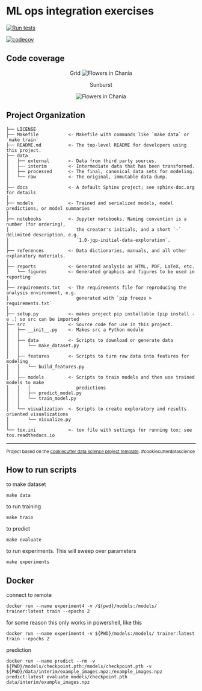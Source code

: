 ML ops integration exercises
==============================
[![Run tests](https://github.com/AndreasLH/cookie_test/actions/workflows/tests.yml/badge.svg)](https://github.com/AndreasLH/cookie_test/actions/workflows/tests.yml)

[![codecov](https://codecov.io/gh/AndreasLH/cookie_test/branch/master/graph/badge.svg?token=26VVCWLVOQ)](https://codecov.io/gh/AndreasLH/cookie_test)

## Code coverage
<center>
Grid

<img src="https://codecov.io/gh/AndreasLH/cookie_test/branch/master/graphs/tree.svg?token=26VVCWLVOQ" alt="Flowers in Chania">

Sunburst

<img src="https://codecov.io/gh/AndreasLH/cookie_test/branch/master/graphs/sunburst.svg?token=26VVCWLVOQ" alt="Flowers in Chania">

</center>



Project Organization
------------

    ├── LICENSE
    ├── Makefile           <- Makefile with commands like `make data` or `make train`
    ├── README.md          <- The top-level README for developers using this project.
    ├── data
    │   ├── external       <- Data from third party sources.
    │   ├── interim        <- Intermediate data that has been transformed.
    │   ├── processed      <- The final, canonical data sets for modeling.
    │   └── raw            <- The original, immutable data dump.
    │
    ├── docs               <- A default Sphinx project; see sphinx-doc.org for details
    │
    ├── models             <- Trained and serialized models, model predictions, or model summaries
    │
    ├── notebooks          <- Jupyter notebooks. Naming convention is a number (for ordering),
    │                         the creator's initials, and a short `-` delimited description, e.g.
    │                         `1.0-jqp-initial-data-exploration`.
    │
    ├── references         <- Data dictionaries, manuals, and all other explanatory materials.
    │
    ├── reports            <- Generated analysis as HTML, PDF, LaTeX, etc.
    │   └── figures        <- Generated graphics and figures to be used in reporting
    │
    ├── requirements.txt   <- The requirements file for reproducing the analysis environment, e.g.
    │                         generated with `pip freeze > requirements.txt`
    │
    ├── setup.py           <- makes project pip installable (pip install -e .) so src can be imported
    ├── src                <- Source code for use in this project.
    │   ├── __init__.py    <- Makes src a Python module
    │   │
    │   ├── data           <- Scripts to download or generate data
    │   │   └── make_dataset.py
    │   │
    │   ├── features       <- Scripts to turn raw data into features for modeling
    │   │   └── build_features.py
    │   │
    │   ├── models         <- Scripts to train models and then use trained models to make
    │   │   │                 predictions
    │   │   ├── predict_model.py
    │   │   └── train_model.py
    │   │
    │   └── visualization  <- Scripts to create exploratory and results oriented visualizations
    │       └── visualize.py
    │
    └── tox.ini            <- tox file with settings for running tox; see tox.readthedocs.io


--------

<p><small>Project based on the <a target="_blank" href="https://drivendata.github.io/cookiecutter-data-science/">cookiecutter data science project template</a>. #cookiecutterdatascience</small></p>


## How to run scripts

to make dataset

```make data```

to run training

```make train```

to predict

```
make evaluate
```

to run experiments. This will sweep over parameters

```
make experiments
```

## Docker
connect to remote
```
docker run --name experiment4 -v /${pwd}/models:/models/ trainer:latest train --epochs 2
```

for some reason this only works in powershell, like this
```
docker run --name experiment4 -v ${PWD}/models:/models/ trainer:latest train --epochs 2
```

prediction
```
docker run --name predict --rm -v ${PWD}/models/checkpoint.pth:/models/checkpoint.pth -v ${PWD}/data/interim/example_images.npz:/example_images.npz predict:latest evaluate models/checkpoint.pth data/interim/example_images.npz
```